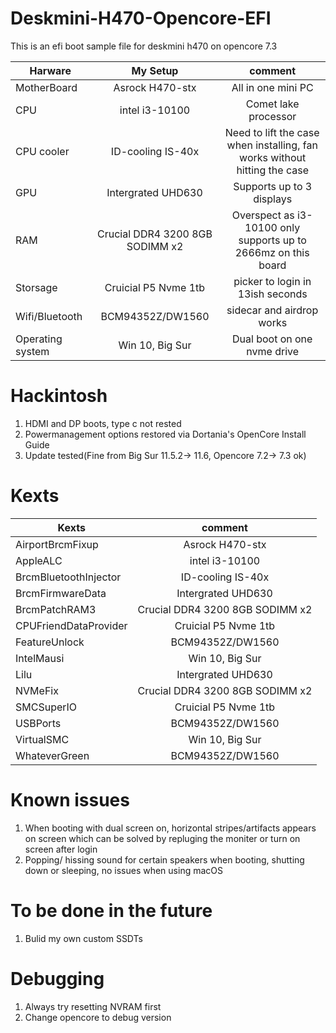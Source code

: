 # Deskmini-H470-Opencore-EFI
This is an efi boot sample file for deskmini h470 on opencore 7.3

| Harware  |      My Setup |  comment |
|----------|:-------------:|:------:|
| MotherBoard |  Asrock H470-stx | All in one mini PC |
| CPU |    intel i3-10100   |   Comet lake processor |
| CPU cooler| ID-cooling IS-40x | Need to lift the case when installing, fan works without hitting the case|
| GPU | Intergrated UHD630 | Supports up to 3 displays |
| RAM |  Crucial DDR4 3200 8GB SODIMM x2 | Overspect as i3-10100 only supports up to 2666mz on this board |
| Storsage |    Cruicial P5 Nvme 1tb | picker to login in 13ish seconds |
| Wifi/Bluetooth | BCM94352Z/DW1560 | sidecar and airdrop works |
| Operating system | Win 10, Big Sur | Dual boot on one nvme drive |

# Hackintosh
1. HDMI and DP boots, type c not rested
2. Powermanagement options restored via Dortania's OpenCore Install Guide
3. Update tested(Fine from Big Sur 11.5.2-> 11.6, Opencore 7.2-> 7.3 ok)

# Kexts
| Kexts |      comment |
|----------|:-------------:|
| AirportBrcmFixup |  Asrock H470-stx | 
| AppleALC |    intel i3-10100   |   
| BrcmBluetoothInjector| ID-cooling IS-40x | 
| BrcmFirmwareData | Intergrated UHD630 |
| BrcmPatchRAM3 |  Crucial DDR4 3200 8GB SODIMM x2 | 
| CPUFriendDataProvider |    Cruicial P5 Nvme 1tb |
| FeatureUnlock | BCM94352Z/DW1560 | 
| IntelMausi| Win 10, Big Sur |
| Lilu | Intergrated UHD630 |
| NVMeFix |  Crucial DDR4 3200 8GB SODIMM x2 | 
| SMCSuperIO |    Cruicial P5 Nvme 1tb |
| USBPorts | BCM94352Z/DW1560 | 
| VirtualSMC | Win 10, Big Sur |
| WhateverGreen | BCM94352Z/DW1560 | 


# Known issues
1. When booting with dual screen on, horizontal stripes/artifacts appears on screen which can be solved by repluging the moniter or turn on screen after login
2. Popping/ hissing sound for certain speakers when booting, shutting down or sleeping, no issues when using macOS

# To be done in the future
1. Bulid my own custom SSDTs

# Debugging 
1. Always try resetting NVRAM first
2. Change opencore to debug version
